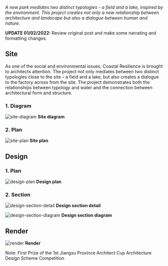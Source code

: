 _A new park mediates two distinct typologies - a field and a lake, inspired by the environment. This project creates not only a new relationship between architecture and landscape but also a dialogue between human and nature._

**UPDATE 01/02/2022:** Review original post and make some narrating and formatting changes.

## Site

As one of the social and environmental issues, Coastal Resilience is brought to architects attention. The project not only mediates between two distinct typologies close to the site – a field and a lake, but also creates a dialogue to the factory across from the site. The project demonstrates both the relationships between typology and water and the connection between architectural form and structure.

### 1. Diagram

![site-diagram](../../howiework/assets/post/image/redefine-edge/site-diagram.webp)
**Site diagram**

### 2. Plan

![site-plan](../../howiework/assets/post/image/redefine-edge/site-plan.webp)
**Site plan**

## Design

### 1. Plan

![design-plan](../../howiework/assets/post/image/redefine-edge/design-plan.webp)
**Design plan**

### 2. Section

![design-section-detail](../../howiework/assets/post/image/redefine-edge/design-section-detail.webp)
**Design section detail**

![design-section-diagram](../../howiework/assets/post/image/redefine-edge/design-section-diagram.webp)
**Design section diagram**

## Render

![render](../../howiework/assets/post/image/redefine-edge/render.webp)
**Render**

Note: First Prize of the 1st Jiangsu Province Architect Cup Architecture Design Scheme Competition

